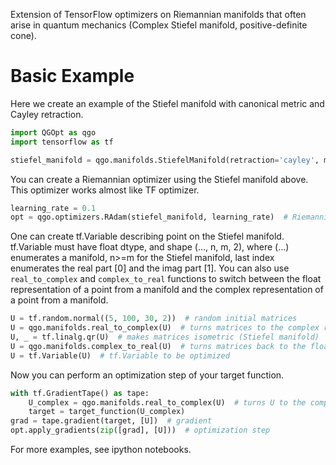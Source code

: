 Extension of TensorFlow optimizers on Riemannian manifolds that often arise in quantum mechanics (Complex Stiefel manifold, positive-definite cone).
# Basic Example

Here we create an example of the Stiefel manifold with canonical metric and Cayley retraction.
```Python
import QGOpt as qgo
import tensorflow as tf

stiefel_manifold = qgo.manifolds.StiefelManifold(retraction='cayley', metric='canonical')
```
You can create a Riemannian optimizer using the Stiefel manifold above. This optimizer works almost like TF optimizer.
```Python
learning_rate = 0.1
opt = qgo.optimizers.RAdam(stiefel_manifold, learning_rate)  # Riemannian Adam
```
One can create tf.Variable describing point on the Stiefel manifold. tf.Variable must have float dtype, and shape (..., n, m, 2), where (...) enumerates a manifold, n>=m for the Stiefel manifold, last index enumerates the real part [0] and the imag part [1]. You can also use ```real_to_complex``` and ```complex_to_real``` functions to switch between the float representation of a point from a manifold and the complex representation of a point from a manifold.
```Python
U = tf.random.normal((5, 100, 30, 2))  # random initial matrices
U = qgo.manifolds.real_to_complex(U)  # turns matrices to the complex repr. (shape (5, 100, 30, 2) -> (5, 100, 30))
U, _ = tf.linalg.qr(U)  # makes matrices isometric (Stiefel manifold)
U = qgo.manifolds.complex_to_real(U)  # turns matrices back to the float repr. (shape (5, 100, 30) -> (5, 100, 30, 2))
U = tf.Variable(U)  # tf.Variable to be optimized
```
Now you can perform an optimization step of your target function.
```Python
with tf.GradientTape() as tape:
    U_complex = qgo.manifolds.real_to_complex(U)  # turns U to the complex representation
    target = target_function(U_complex)
grad = tape.gradient(target, [U])  # gradient
opt.apply_gradients(zip([grad], [U]))  # optimization step
```
For more examples, see ipython notebooks.
